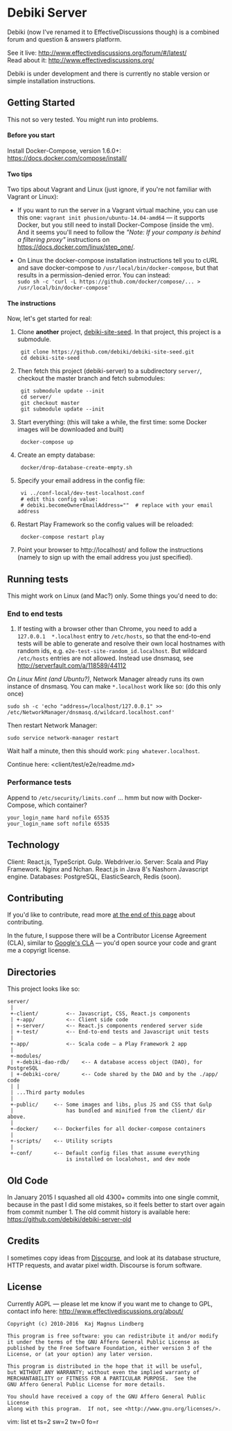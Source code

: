 Debiki Server
=============================

Debiki (now I've renamed it to EffectiveDiscussions though) is a
combined forum and question & answers platform.

See it live: http://www.effectivediscussions.org/forum/#/latest/  
Read about it: http://www.effectivediscussions.org/

Debiki is under development and there is currently no stable version or simple
installation instructions.


Getting Started
-----------------------------

This not so very tested. You might run into problems.

#### Before you start

Install Docker-Compose, version 1.6.0+: https://docs.docker.com/compose/install/

#### Two tips

Two tips about Vagrant and Linux (just ignore, if you're not familiar with Vagrant or Linux):

- If you want to run the server in a Vagrant virtual machine, you can use this one: `vagrant init phusion/ubuntu-14.04-amd64` — it supports Docker, but you still need to install Docker-Compose (inside the vm). And it seems you'll need to follow the _"Note: If your company is behind a filtering proxy"_ instructions on https://docs.docker.com/linux/step_one/.

- On Linux the docker-compose installation instructions tell you to cURL and save docker-compose to `/usr/local/bin/docker-compose`, but that results in a permission-denied error. You can instead:<br>
   `sudo sh -c 'curl -L https://github.com/docker/compose/... > /usr/local/bin/docker-compose'`

#### The instructions

Now, let's get started for real:

1. Clone **another** project, [debiki-site-seed](https://github.com/debiki/debiki-site-seed). In that project, this project is a submodule.

        git clone https://github.com/debiki/debiki-site-seed.git
        cd debiki-site-seed

1. Then fetch this project (debiki-server) to a subdirectory `server/`, checkout the master branch and fetch submodules:

        git submodule update --init
        cd server/
        git checkout master
        git submodule update --init

1. Start everything: (this will take a while, the first time: some Docker images will be downloaded and built)

        docker-compose up

1. Create an empty database:

        docker/drop-database-create-empty.sh

1. Specify your email address in the config file:

        vi ../conf-local/dev-test-localhost.conf
        # edit this config value:
        # debiki.becomeOwnerEmailAddress=""  # replace with your email address

1. Restart Play Framework so the config values will be reloaded:

        docker-compose restart play

1. Point your browser to http://localhost/ and follow the instructions (namely to sign up
   with the email address you just specified).


Running tests
-----------------------------

This might work on Linux (and Mac?) only. Some things you'd need to do:

### End to end tests

1) If testing with a browser other than Chrome,
you need to add a `127.0.0.1  *.localhost` entry to `/etc/hosts`,
so that the end-to-end tests will be able to generate and resolve their own
local hostnames with random ids, e.g.  `e2e-test-site-random_id.localhost`. But
wildcard `/etc/hosts` entries are not allowed. Instead use dnsmasq, see
http://serverfault.com/a/118589/44112

*On Linux Mint (and Ubuntu?)*, Network Manager already runs its own instance of
dnsmasq. You can make `*.localhost` work like so: (do this only once)

    sudo sh -c 'echo "address=/localhost/127.0.0.1" >> /etc/NetworkManager/dnsmasq.d/wildcard.localhost.conf'

Then restart Network Manager:

    sudo service network-manager restart

Wait half a minute, then this should work: `ping whatever.localhost`.

Continue here: <client/test/e2e/readme.md>


### Performance tests

Append to `/etc/security/limits.conf` ... hmm but now with Docker-Compose, which container?

    your_login_name hard nofile 65535
    your_login_name soft nofile 65535


Technology
-----------------------------

Client: React.js, TypeScript. Gulp. Webdriver.io.
Server: Scala and Play Framework. Nginx and Nchan. React.js in Java 8's Nashorn Javascript engine.
Databases: PostgreSQL, ElasticSearch, Redis (soon).


Contributing
-----------------------------

If you'd like to contribute, read more
[at the end of this page](http://www.effectivediscussions.org/-81n25/source-code) about contributing.

In the future, I suppose there will be a Contributor License Agreement (CLA), similar to
[Google's CLA](https://developers.google.com/open-source/cla/individual) — you'd open
source your code and grant me a copyrigt license.


Directories
-----------------------------

This project looks like so:


    server/
     |
     +-client/         <-- Javascript, CSS, React.js components
     | +-app/          <-- Client side code
     | +-server/       <-- React.js components rendered server side
     | +-test/         <-- End-to-end tests and Javascript unit tests
     |
     +-app/            <-- Scala code — a Play Framework 2 app
     |
     +-modules/
     | +-debiki-dao-rdb/    <-- A database access object (DAO), for PostgreSQL
     | +-debiki-core/       <-- Code shared by the DAO and by the ./app/ code
     | |
     | ...Third party modules
     |
     +-public/     <-- Some images and libs, plus JS and CSS that Gulp
     |                 has bundled and minified from the client/ dir above.
     |
     +-docker/     <-- Dockerfiles for all docker-compose containers
     |
     +-scripts/    <-- Utility scripts
     |
     +-conf/       <-- Default config files that assume everything
                       is installed on localohost, and dev mode

Old Code
-----------------------------

In January 2015 I squashed all old 4300+ commits into one single commit,
because in the past I did some mistakes, so it feels better to start over again
from commit number 1. The old commit history is available here:
https://github.com/debiki/debiki-server-old


Credits
-----------------------------

I sometimes copy ideas from [Discourse](http://www.discourse.org/), and look at
its database structure, HTTP requests, and avatar pixel width. Discourse is
forum software.


License
-----------------------------

Currently AGPL — please let me know if you want me to change to GPL, contact info here: http://www.effectivediscussions.org/about/


    Copyright (c) 2010-2016  Kaj Magnus Lindberg

    This program is free software: you can redistribute it and/or modify
    it under the terms of the GNU Affero General Public License as
    published by the Free Software Foundation, either version 3 of the
    License, or (at your option) any later version.

    This program is distributed in the hope that it will be useful,
    but WITHOUT ANY WARRANTY; without even the implied warranty of
    MERCHANTABILITY or FITNESS FOR A PARTICULAR PURPOSE.  See the
    GNU Affero General Public License for more details.

    You should have received a copy of the GNU Affero General Public License
    along with this program.  If not, see <http://www.gnu.org/licenses/>.


vim: list et ts=2 sw=2 tw=0 fo=r

